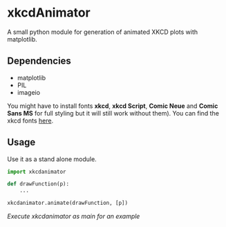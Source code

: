 # xkcdAnimator
A small python module for generation of animated XKCD plots with matplotlib.

## Dependencies
- matplotlib
- PIL
- imageio


You might have to install fonts **xkcd**, **xkcd Script**, **Comic Neue** and **Comic Sans MS** for full styling but it will still work without them).
You can find the xkcd fonts [here](https://github.com/ipython/xkcd-font).


## Usage

Use it as a stand alone module.

```python
import xkcdanimator

def drawFunction(p):
    ...

xkcdanimator.animate(drawFunction, [p])
```

*Execute xkcdanimator as main for an example*
